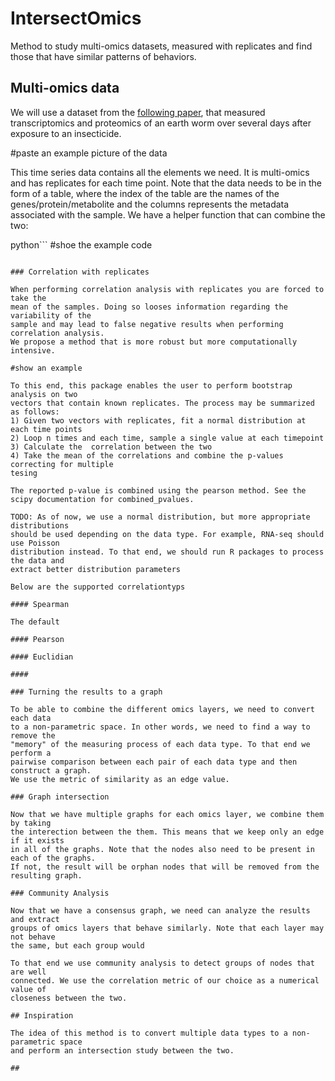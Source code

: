 # IntersectOmics
Method to study multi-omics datasets, measured with replicates and find those 
that have similar patterns of behaviors.

## Multi-omics data

We will use a dataset from the [following paper](https://www.sciencedirect.com/science/article/pii/S0048969723003558), 
that measured transcriptomics and proteomics of an earth worm  over several days after exposure to an insecticide.

#paste an example picture of the data

This time series data contains all the elements we need. It is multi-omics and has replicates
for each time point. Note that the data needs to be in the form of a table, where the index
of the table are the names of the genes/protein/metabolite and the columns represents
the metadata associated with the sample. We have a helper function that can combine
the two:

python```
#shoe the example code
```

### Correlation with replicates

When performing correlation analysis with replicates you are forced to take the
mean of the samples. Doing so looses information regarding the variability of the
sample and may lead to false negative results when performing correlation analysis.
We propose a method that is more robust but more computationally intensive.

#show an example

To this end, this package enables the user to perform bootstrap analysis on two
vectors that contain known replicates. The process may be summarized as follows:
1) Given two vectors with replicates, fit a normal distribution at each time points
2) Loop n times and each time, sample a single value at each timepoint
3) Calculate the  correlation between the two
4) Take the mean of the correlations and combine the p-values correcting for multiple
tesing

The reported p-value is combined using the pearson method. See the scipy documentation for combined_pvalues.

TODO: As of now, we use a normal distribution, but more appropriate distributions
should be used depending on the data type. For example, RNA-seq should use Poisson
distribution instead. To that end, we should run R packages to process the data and
extract better distribution parameters

Below are the supported correlationtyps

#### Spearman

The default 

#### Pearson

#### Euclidian

#### 

### Turning the results to a graph

To be able to combine the different omics layers, we need to convert each data
to a non-parametric space. In other words, we need to find a way to remove the 
"memory" of the measuring process of each data type. To that end we perform a 
pairwise comparison between each pair of each data type and then construct a graph.
We use the metric of similarity as an edge value.

### Graph intersection

Now that we have multiple graphs for each omics layer, we combine them by taking
the interection between the them. This means that we keep only an edge if it exists
in all of the graphs. Note that the nodes also need to be present in each of the graphs.
If not, the result will be orphan nodes that will be removed from the resulting graph.

### Community Analysis

Now that we have a consensus graph, we need can analyze the results and extract 
groups of omics layers that behave similarly. Note that each layer may not behave 
the same, but each group would

To that end we use community analysis to detect groups of nodes that are well 
connected. We use the correlation metric of our choice as a numerical value of 
closeness between the two. 

## Inspiration

The idea of this method is to convert multiple data types to a non-parametric space
and perform an intersection study between the two. 

##
